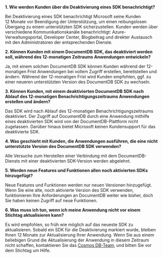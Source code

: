 **1. Wie werden Kunden über die Deaktivierung eines SDK benachrichtigt?**

Bei Deaktivierung eines SDK benachrichtigt Microsoft seine Kunden 12 Monate vor Beendigung der Unterstützung, um einen reibungslosen Übergang zu einem unterstützten SDK sicherzustellen. Kunden werden über verschiedene Kommunikationskanäle benachrichtigt: Azure-Verwaltungsportal, Developer Center, Blogbeitrag und direkter Austausch mit den Administratoren der entsprechenden Dienste.

**2. Können Kunden mit einem DocumentDB SDK, das deaktiviert werden soll, während des 12-monatigen Zeitraums Anwendungen entwickeln?** 

Ja, mit einem solchen DocumentDB SDK können Kunden während der 12-monatigen Frist Anwendungen bei vollem Zugriff erstellen, bereitstellen und ändern. Während der 12-monatigen Frist wird Kunden empfohlen, ggf. zu einer neueren unterstützten Version des DocumentDB SDK zu wechseln.

**3. Können Kunden, mit einem deaktivierten DocumentDB SDK nach Ablauf des 12-monatigen Benachrichtigungszeitraums Anwendungen erstellen und ändern?**

Das SDK wird nach Ablauf des 12-monatigen Benachrichtigungszeitraums deaktiviert. Der Zugriff auf DocumentDB durch eine Anwendung mithilfe eines deaktivierten SDK wird von der DocumentDB-Plattform nicht zugelassen. Darüber hinaus bietet Microsoft keinen Kundensupport für das deaktivierte SDK.

**4. Was geschieht mit Kunden, die Anwendungen ausführen, die eine nicht unterstützte Version des DocumentDB SDK verwenden?**

Alle Versuche zum Herstellen einer Verbindung mit dem DocumentDB-Diensts mit einer deaktivierten SDK-Version werden abgelehnt. 

**5. Werden neue Features und Funktionen allen noch aktivierten SDKs hinzugefügt?**

Neue Features und Funktionen werden nur neuen Versionen hinzugefügt. Wenn Sie eine alte, noch aktivierte Version des SDK verwenden, funktionieren Ihre Anforderungen an DocumentDB weiter wie bisher, doch Sie haben keinen Zugriff auf neue Funktionen.  

**6. Was muss ich tun, wenn ich meine Anwendung nicht vor einem Stichtag aktualisieren kann?**

Es wird empfohlen, so früh wie möglich auf das neueste SDK zu aktualisieren. Sobald ein SDK für die Deaktivierung markiert wurde, bleiben Ihnen 12 Monate zur Aktualisierung Ihrer Anwendung. Wenn Sie aus einem beliebigen Grund die Aktualisierung der Anwendung in diesem Zeitraum nicht schaffen, kontaktieren Sie das [Cosmos DB-Team](mailto:askcosmosdb@microsoft.com), und bitten Sie vor dem Stichtag um Hilfe.

